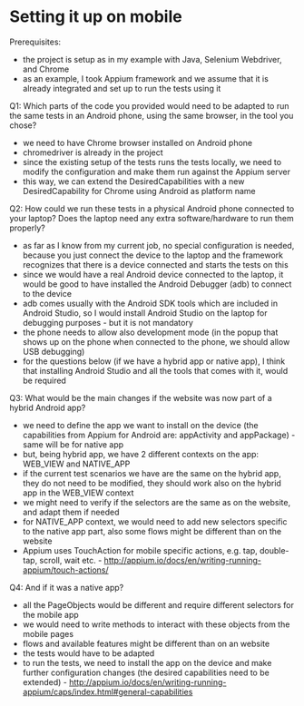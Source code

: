 # Setting it up on mobile

Prerequisites:
* the project is setup as in my example with Java, Selenium Webdriver, and Chrome
* as an example, I took Appium framework and we assume that it is already integrated and set up to run the tests using it 

Q1: Which parts of the code you provided would need to be adapted to run the same tests in an Android phone, using the same browser, in the tool you chose?

* we need to have Chrome browser installed on Android phone 
* chromedriver is already in the project
* since the existing setup of the tests runs the tests locally, we need to modify the configuration and make them run against the Appium server 
* this way, we can extend the DesiredCapabilities with a new DesiredCapability for Chrome using Android as platform name 

Q2: How could we run these tests in a physical Android phone connected to your laptop? Does the laptop need any extra software/hardware to run them properly?

* as far as I know from my current job, no special configuration is needed, because you just connect the device to the laptop and the framework recognizes that there is a device connected and starts the tests on this
* since we would have a real Android device connected to the laptop, it would be good to have installed the Android Debugger (adb) to connect to the device 
* adb comes usually with the Android SDK tools which are included in Android Studio, so I would install Android Studio on the laptop for debugging purposes - but it is not mandatory 
* the phone needs to allow also development mode (in the popup that shows up on the phone when connected to the phone, we should allow USB debugging) 
* for the questions below (if we have a hybrid app or native app), I think that installing Android Studio and all the tools that comes with it, would be required 

Q3: What would be the main changes if the website was now part of a hybrid Android app?

* we need to define the app we want to install on the device (the capabilities from Appium for Android are: appActivity and appPackage) - same will be for native app 
* but, being hybrid app, we have 2 different contexts on the app: WEB_VIEW and NATIVE_APP 
* if the current test scenarios we have are the same on the hybrid app, they do not need to be modified, they should work also on the hybrid app in the WEB_VIEW context 
* we might need to verify if the selectors are the same as on the website, and adapt them if needed
* for NATIVE_APP context, we would need to add new selectors specific to the native app part, also some flows might be different than on the website 
* Appium uses TouchAction for mobile specific actions, e.g. tap, double-tap, scroll, wait etc. - http://appium.io/docs/en/writing-running-appium/touch-actions/ 

Q4: And if it was a native app?

* all the PageObjects would be different and require different selectors for the mobile app 
* we would need to write methods to interact with these objects from the mobile pages 
* flows and available features might be different than on an website 
* the tests would have to be adapted 
* to run the tests, we need to install the app on the device and make further configuration changes (the desired capabilities need to be extended) - http://appium.io/docs/en/writing-running-appium/caps/index.html#general-capabilities 



